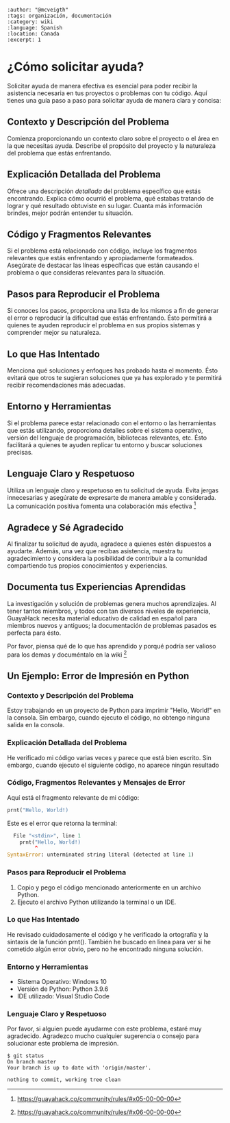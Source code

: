 ```{post} 2023-07-21
:author: "@mcveigth"
:tags: organización, documentación
:category: wiki
:language: Spanish
:location: Canada
:excerpt: 1
```

# ¿Cómo solicitar ayuda?

Solicitar ayuda de manera efectiva es esencial para poder recibir la asistencia necesaria en tus proyectos o problemas con tu código. Aquí tienes una guía paso a paso para solicitar ayuda de manera clara y concisa:

## Contexto y Descripción del Problema

Comienza proporcionando un contexto claro sobre el proyecto o el área en la que necesitas ayuda. Describe el propósito
del proyecto y la naturaleza del problema que estás enfrentando.

## Explicación Detallada del Problema

Ofrece una descripción *detallada* del problema específico que estás encontrando. Explica cómo ocurrió el problema, qué
estabas tratando de lograr y qué resultado obtuviste en su lugar. Cuanta más información brindes, mejor podrán entender
tu situación.

## Código y Fragmentos Relevantes

Si el problema está relacionado con código, incluye los fragmentos relevantes que estás enfrentando y apropiadamente formateados. Asegúrate de
destacar las líneas específicas que están causando el problema o que consideras relevantes para la situación.

## Pasos para Reproducir el Problema

Si conoces los pasos, proporciona una lista de los mismos a fin de generar el error o reproducir la dificultad que estás
enfrentando. Ésto permitirá a quienes te ayuden reproducir el problema en sus propios sistemas y comprender mejor su
naturaleza.

## Lo que Has Intentado

Menciona qué soluciones y enfoques has probado hasta el momento. Ésto evitará que otros te sugieran soluciones que ya has explorado y te permitirá recibir recomendaciones más adecuadas.

## Entorno y Herramientas

Si el problema parece estar relacionado con el entorno o las herramientas que estás utilizando, proporciona detalles
sobre el sistema operativo, versión del lenguaje de programación, bibliotecas relevantes, etc. Ésto facilitará a quienes
te ayuden replicar tu entorno y buscar soluciones precisas.

## Lenguaje Claro y Respetuoso

Utiliza un lenguaje claro y respetuoso en tu solicitud de ayuda. Evita jergas innecesarias y asegúrate de expresarte de
manera amable y considerada. La comunicación positiva fomenta una colaboración más efectiva [^REGLASLENGUAJE]

[^REGLASLENGUAJE]:https://guayahack.co/community/rules/#x05-00-00-00

## Agradece y Sé Agradecido

Al finalizar tu solicitud de ayuda, agradece a quienes estén dispuestos a ayudarte. Además, una vez que recibas asistencia, muestra tu agradecimiento y considera la posibilidad de contribuir a la comunidad compartiendo tus propios conocimientos y experiencias.

## Documenta tus Experiencias Aprendidas

La investigación y solución de problemas genera muchos aprendizajes. Al tener tantos miembros, y todos con tan diversos niveles de experiencia, GuayaHack necesita material educativo de calidad en español para miembros nuevos y antiguos; la documentación de problemas pasados es perfecta para ésto. 

Por favor, piensa qué de lo que has aprendido y porqué podría ser valioso para los demas y documéntalo en la wiki [^REGLAS5]

[^REGLAS5]:https://guayahack.co/community/rules/#x06-00-00-00


## Un Ejemplo: Error de Impresión en Python

### Contexto y Descripción del Problema

Estoy trabajando en un proyecto de Python para imprimir "Hello, World!" en la consola. Sin embargo, cuando ejecuto el
código, no obtengo ninguna salida en la consola.

### Explicación Detallada del Problema

He verificado mi código varias veces y parece que está bien escrito. Sin embargo, cuando ejecuto el siguiente código, no
aparece ningún resultado

### Código, Fragmentos Relevantes y Mensajes de Error

Aquí está el fragmento relevante de mi código:

```python
prnt("Hello, World!)

```
Este es el error que retorna la terminal:

```python
  File "<stdin>", line 1
    prnt("Hello, World!)
         ^
SyntaxError: unterminated string literal (detected at line 1)
```

### Pasos para Reproducir el Problema

1. Copio y pego el código mencionado anteriormente en un archivo Python.
2. Ejecuto el archivo Python utilizando la terminal o un IDE.

### Lo que Has Intentado

He revisado cuidadosamente el código y he verificado la ortografía y la sintaxis de la función prnt(). También he
buscado en línea para ver si he cometido algún error obvio, pero no he encontrado ninguna solución.

### Entorno y Herramientas

* Sistema Operativo: Windows 10
* Versión de Python: Python 3.9.6
* IDE utilizado: Visual Studio Code

### Lenguaje Claro y Respetuoso

Por favor, si alguien puede ayudarme con este problema, estaré muy agradecido. Agradezco mucho cualquier sugerencia o
consejo para solucionar este problema de impresión.

```console
$ git status 
On branch master
Your branch is up to date with 'origin/master'.

nothing to commit, working tree clean
```
